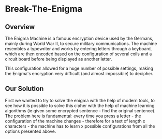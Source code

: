 # Break-The-Enigma
## Overview
The Enigma Machine is a famous encryption device used by the Germans, mainly during World War II, to secure military communications. The machine resembles a typewriter and works by entering letters through a keyboard, which are then encoded based on the configuration of several coils and a circuit board before being displayed as another letter.

This configuration allowed for a huge number of possible settings, making the Enigma's encryption very difficult (and almost impossible) to decipher.

## Our Solution
First we wanted to try to solve the enigma with the help of modern tools, to see how it is possible to solve this cipher with the help of machine learning algorithms (ie given some encrypted sentence - find the original sentence). The problem here is fundamental: every time you press a letter - the configuration of the machine changes - therefore for a text of length x characters - the machine has to learn x possible configurations from all the options presented above.
